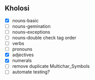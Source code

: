 Kholosi
----
- [x] nouns-basic
- [ ] nouns-gemination
- [ ] nouns-exceptions
- [ ] nouns-double check tag order
- [ ] verbs
- [ ] pronouns
- [x] adjectives
- [x] numerals
- [ ] remove duplicate Multichar_Symbols
- [ ] automate testing?
